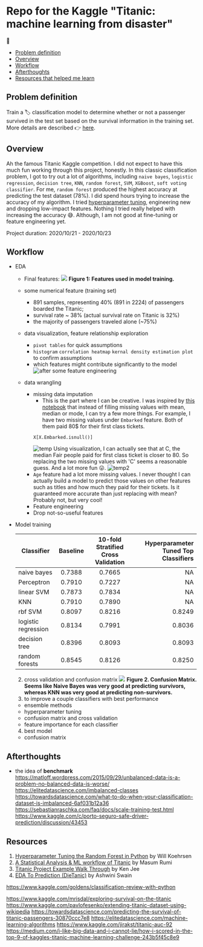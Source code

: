 # Repo for the Kaggle "Titanic: machine learning from disaster"


:open_book:
- [Problem definition](#0)
- [Overview](#1)
- [Workflow](#2)
- [Afterthoughts](#3)
- [Resources that helped me learn](#4)

## Problem definition <a id="0"></a>
Train a :label: classification model to determine whether or not a passenger survived in the test set based on the survival information in the training set. More details are described :point_right: [here](https://www.kaggle.com/c/titanic).

## Overview <a id="1"></a>
Ah the famous Titanic Kaggle competition. I did not expect to have this much fun working through this project, honestly. In this classic classification problem, I got to try out a lot of algorithms, including `naive bayes`, `logistic regression`, `decision tree`, `KNN`, `random forest`, `SVM`, `XGBoost`, `soft voting classifier`. For me, `random forest` produced the highest accuracy at predicting the test dataset (78%). I did spend hours trying to increase the accuracy of my algorithm. I tried [hyperparameter tuning][1], engineering new and dropping low-impact features. Nothing I tried really helped with increasing the accuracy :sweat_smile:. Although, I am not good at fine-tuning or feature engineering yet.

Project duration: 2020/10/21 - 2020/10/23

## Workflow <a id="2"></a>
- EDA
  - Final features:
  ![](https://github.com/zhangyang2017/kaggle-Titanic/blob/master/figures/allFeatures.png)
     **Figure 1: Features used in model training.**

  - some numerical feature (training set)
    - 891 samples, representing 40% (891 in 2224) of passengers boarded the Titanic;
    - survival rate ~ 38% (actual survival rate on Titanic is 32%)
    - the majority of passengers traveled alone (~75%)
  - data visualization, feature relationship exploration
    - `pivot tables` for quick assumptions
    - `histogram` `correlation heatmap` `kernal density estimation plot` to confirm assumptions
    - which features might contribute significantly to the model
      ![after some feature engineering](https://github.com/zhangyang2017/kaggle-Titanic/blob/master/all_fetures.png)
  - data wrangling
    - missing data imputation
      - This is the part where I can be creative. I was inspired by [this notebook][2] that instead of filling missing values with mean, median or mode, I can try a few more things. For example, I have two missing values under `Embarked` feature. Both of them paid 80$ for their first class tickets.
      ```
      X[X.Embarked.isnull()]
      ```
      ![temp](https://github.com/zhangyang2017/kaggle-Titanic/blob/master/temp.jpg)
        Using visualization, I can actually see that at C, the median Fair people paid for first class ticket is closer to 80. So replacing the two missing values with 'C' seems a reasonable guess. And a lot more fun :stuck_out_tongue:.
      ![temp2](https://github.com/zhangyang2017/kaggle-Titanic/blob/master/temp2.jpg)
    - `Age` feature had a lot more missing values. I never thought I can actually build a model to predict those values on other features such as titles and how much they paid for their tickets. Is it guaranteed more accurate than just replacing with mean? Probably not, but very cool!
    - Feature engineering
    - Drop not-so-useful features
- Model training
  
  |      Classifier     |  Baseline  |  10-fold Stratified Cross Validation | Hyperparameter Tuned Top Classifiers |
  |---------------------|:----------:|:------------------------------------:|---------------------:|
  | naive bayes         |   0.7388   | 0.7665                               |NA                    |
  | Perceptron          |   0.7910   | 0.7227                               |NA                    |
  | linear SVM          |   0.7873   | 0.7834                               |NA                    |
  | KNN                 |   0.7910   | 0.7890                               |NA                    |
  | rbf SVM             |   0.8097   | 0.8216                               |0.8249                |
  | logistic regression |   0.8134   | 0.7991                               |0.8036                |
  | decision tree       |   0.8396   | 0.8093                               |0.8093                |
  | random forests      |   0.8545   | 0.8126                               |0.8250                |

  2. cross validation and confusion matrix
    ![](https://github.com/zhangyang2017/kaggle-Titanic/blob/master/figures/basicModelconfusionMatrix2.png)
    **Figure 2. Confusion Matrix. Seems like Naive Bayes was very good at predicting survivors, whereas KNN was very good at predicting non-survivors.**
  3. to improve a couple classifiers with best performance
    - ensemble methods
    - hyperparameter tuning
    - confusion matrix and cross validation
    - feature importance for each classifier
  4. best model
    - confusion matrix

## Afterthoughts <a id="3"></a>
- the idea of **benchmark**
https://matloff.wordpress.com/2015/09/29/unbalanced-data-is-a-problem-no-balanced-data-is-worse/
https://elitedatascience.com/imbalanced-classes
https://towardsdatascience.com/what-to-do-when-your-classification-dataset-is-imbalanced-6af031b12a36
https://sebastianraschka.com/faq/docs/scale-training-test.html
https://www.kaggle.com/c/porto-seguro-safe-driver-prediction/discussion/43453

## Resources <a id="4"></a>

[1]: <https://towardsdatascience.com/hyperparameter-tuning-the-random-forest-in-python-using-scikit-learn-28d2aa77dd74> (Hyperparameter Tuning the Random Forest in Python by Will Koehrsen)
[2]: <https://www.kaggle.com/masumrumi/a-statistical-analysis-ml-workflow-of-titanic#Part-3.-Visualization-and-Feature-Relations> (A Statistical Analysis & ML workflow of Titanic by Masum Rumi)


1. [Hyperparameter Tuning the Random Forest in Python](https://towardsdatascience.com/hyperparameter-tuning-the-random-forest-in-python-using-scikit-learn-28d2aa77dd74) by Will Koehrsen
2. [A Statistical Analysis & ML workflow of Titanic](https://www.kaggle.com/masumrumi/a-statistical-analysis-ml-workflow-of-titanic#Part-3.-Visualization-and-Feature-Relations) by Masum Rumi
3. [Titanic Project Example Walk Through](https://www.kaggle.com/kenjee/titanic-project-example/comments) by Ken Jee
4. [EDA To Prediction (DieTanic)](https://www.kaggle.com/ash316/eda-to-prediction-dietanic) by Ashwini Swain




https://www.kaggle.com/goldens/classification-review-with-python

https://www.kaggle.com/mrisdal/exploring-survival-on-the-titanic
https://www.kaggle.com/pavlofesenko/extending-titanic-dataset-using-wikipedia
https://towardsdatascience.com/predicting-the-survival-of-titanic-passengers-30870ccc7e8
https://elitedatascience.com/machine-learning-algorithms
https://www.kaggle.com/jirakst/titanic-auc-92
https://medium.com/i-like-big-data-and-i-cannot-lie/how-i-scored-in-the-top-9-of-kaggles-titanic-machine-learning-challenge-243b5f45c8e9



